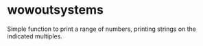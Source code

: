 # wowoutsystems
Simple function to print a range of numbers, printing strings on the indicated multiples.
